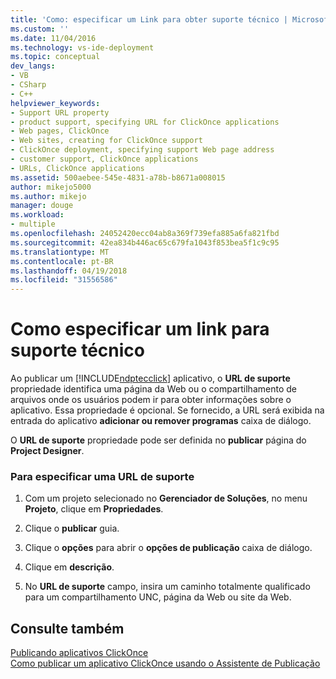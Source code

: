 ```yaml
---
title: 'Como: especificar um Link para obter suporte técnico | Microsoft Docs'
ms.custom: ''
ms.date: 11/04/2016
ms.technology: vs-ide-deployment
ms.topic: conceptual
dev_langs:
- VB
- CSharp
- C++
helpviewer_keywords:
- Support URL property
- product support, specifying URL for ClickOnce applications
- Web pages, ClickOnce
- Web sites, creating for ClickOnce support
- ClickOnce deployment, specifying support Web page address
- customer support, ClickOnce applications
- URLs, ClickOnce applications
ms.assetid: 500aebee-545e-4831-a78b-b8671a008015
author: mikejo5000
ms.author: mikejo
manager: douge
ms.workload:
- multiple
ms.openlocfilehash: 24052420ecc04ab8a369f739efa885a6fa821fbd
ms.sourcegitcommit: 42ea834b446ac65c679fa1043f853bea5f1c9c95
ms.translationtype: MT
ms.contentlocale: pt-BR
ms.lasthandoff: 04/19/2018
ms.locfileid: "31556586"
---
```

# <a name="how-to-specify-a-link-for-technical-support"></a>Como especificar um link para suporte técnico
Ao publicar um [!INCLUDE[ndptecclick](../deployment/includes/ndptecclick_md.md)] aplicativo, o **URL de suporte** propriedade identifica uma página da Web ou o compartilhamento de arquivos onde os usuários podem ir para obter informações sobre o aplicativo. Essa propriedade é opcional. Se fornecido, a URL será exibida na entrada do aplicativo **adicionar ou remover programas** caixa de diálogo.  
  
 O **URL de suporte** propriedade pode ser definida no **publicar** página do **Project Designer**.  
  
### <a name="to-specify-a-support-url"></a>Para especificar uma URL de suporte  
  
1.  Com um projeto selecionado no **Gerenciador de Soluções**, no menu **Projeto**, clique em **Propriedades**.  
  
2.  Clique o **publicar** guia.  
  
3.  Clique o **opções** para abrir o **opções de publicação** caixa de diálogo.  
  
4.  Clique em **descrição**.  
  
5.  No **URL de suporte** campo, insira um caminho totalmente qualificado para um compartilhamento UNC, página da Web ou site da Web.  
  
## <a name="see-also"></a>Consulte também  
 [Publicando aplicativos ClickOnce](../deployment/publishing-clickonce-applications.md)   
 [Como publicar um aplicativo ClickOnce usando o Assistente de Publicação](../deployment/how-to-publish-a-clickonce-application-using-the-publish-wizard.md)